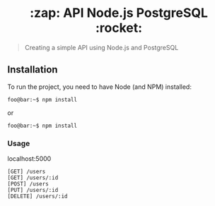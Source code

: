 <h1 align="center">:zap: API Node.js PostgreSQL :rocket:</h1>

>Creating a simple API using Node.js and PostgreSQL

## Installation

To run the project, you need to have Node (and NPM) installed:

```console
foo@bar:~$ npm install
```
or
```console
foo@bar:~$ npm install
```

### Usage

localhost:5000

```
[GET] /users
[GET] /users/:id
[POST] /users
[PUT] /users/:id
[DELETE] /users/:id
```
